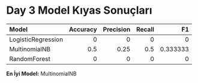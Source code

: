 # Day 3 Model Kıyas Sonuçları

| Model              |   Accuracy |   Precision |   Recall |       F1 |
|:-------------------|-----------:|------------:|---------:|---------:|
| LogisticRegression |        0   |        0    |      0   | 0        |
| MultinomialNB      |        0.5 |        0.25 |      0.5 | 0.333333 |
| RandomForest       |        0   |        0    |      0   | 0        |

**En İyi Model:** MultinomialNB